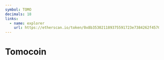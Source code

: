 ```yaml
---
symbol: TOMO
decimals: 18
links:
  - name: explorer
    url: https://etherscan.io/token/0x8b353021189375591723e7384262f45709a3c3dc
---
```


# Tomocoin
